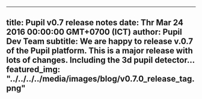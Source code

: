 ---
 title: Pupil v0.7 release notes
 date: Thr Mar 24 2016 00:00:00 GMT+0700 (ICT)
 author: Pupil Dev Team
 subtitle: We are happy to release v.0.7 of the Pupil platform. This is a major release with lots of changes. Including the 3d pupil detector...
 featured_img: "../../../../media/images/blog/v0.7.0_release_tag.png"
 ---

<script src="//cdn.rawgit.com/showdownjs/showdown/1.3.0/dist/showdown.min.js"></script>
<script type="text/javascript">
document.addEventListener("DOMContentLoaded", function(event) { 
	$(document).ready(function() {
		$.ajax({
			type: 'GET',
			url: "https://api.github.com/repos/pupil-labs/pupil/releases/tags/v0.7.4",
			dataType: "jsonp",
			success: function(data, textStatus,jaXHR){
				var converter = new showdown.Converter();
				var text = data.data.body;
				var html = converter.makeHtml(text); 
				$('section[class="content"]').html(html);
				$('a[href="#downloads"]').prop('href',data.data.html_url);
			}
		});
	});
});
</script>
